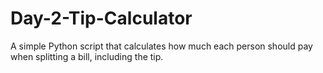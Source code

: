 # Day-2-Tip-Calculator
A simple Python script that calculates how much each person should pay when splitting a bill, including the tip.
